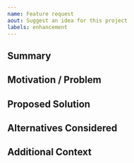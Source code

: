 ```yaml
---
name: Feature request
aout: Suggest an idea for this project
labels: enhancement
---
```


## Summary

## Motivation / Problem

## Proposed Solution

## Alternatives Considered

## Additional Context
